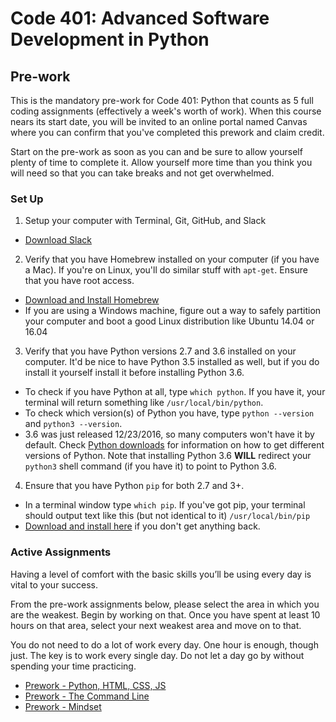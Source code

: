 # Code 401: Advanced Software Development in Python

## Pre-work

This is the mandatory pre-work for Code 401: Python that counts as 5 full coding assignments (effectively a week's worth of work).
When this course nears its start date, you will be invited to an online portal named Canvas where you can confirm that you've completed this prework and claim credit.

Start on the pre-work as soon as you can and be sure to allow yourself plenty of time to complete it.
Allow yourself more time than you think you will need so that you can take breaks and not get overwhelmed.

### Set Up

1. Setup your computer with Terminal, Git, GitHub, and Slack

- [Download Slack](https://slack.com/downloads/osx)

2. Verify that you have Homebrew installed on your computer (if you have a Mac). If you're on Linux, you'll do similar stuff with `apt-get`. Ensure that you have root access.

- [Download and Install Homebrew](https://brew.sh/)
- If you are using a Windows machine, figure out a way to safely partition your computer and boot a good Linux distribution like Ubuntu 14.04 or 16.04

3. Verify that you have Python versions 2.7 and 3.6 installed on your computer. It'd be nice to have Python 3.5 installed as well, but if you do install it yourself install it before installing Python 3.6.

- To check if you have Python at all, type `which python`. If you have it, your terminal will return something like `/usr/local/bin/python`.
- To check which version(s) of Python you have, type `python --version` and `python3 --version`.
- 3.6 was just released 12/23/2016, so many computers won't have it by default. Check [Python downloads](https://www.python.org/downloads/) for information on how to get different versions of Python. Note that installing Python 3.6 **WILL** redirect your `python3` shell command (if you have it) to point to Python 3.6.

4. Ensure that you have Python `pip` for both 2.7 and 3+. 

- In a terminal window type `which pip`. If you've got pip, your terminal should output text like this (but not identical to it) `/usr/local/bin/pip`
- [Download and install here](https://pip.pypa.io/en/stable/installing/) if you don't get anything back.

### Active Assignments

Having a level of comfort with the basic skills you’ll be using every day is vital to your success.

From the pre-work assignments below, please select the area in which you are the weakest.
Begin by working on that.
Once you have spent at least 10 hours on that area, select your next weakest area and move on to that.

You do not need to do a lot of work every day.
One hour is enough, though just.
The key is to work every single day.
Do not let a day go by without spending your time practicing.

- [Prework - Python, HTML, CSS, JS](./prework-python-html.md)
- [Prework - The Command Line](./prework-terminal.md)
- [Prework - Mindset](./prework-mindset.md)